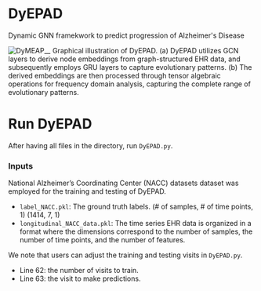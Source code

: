 # DyEPAD
Dynamic GNN framekwork to predict progression of Alzheimer's Disease

![DyMEAP__](https://github.com/user-attachments/assets/6c1ff3e3-d0ec-4e85-8fba-775ca589c416)
Graphical illustration of DyEPAD. (a) DyEPAD utilizes GCN layers to derive node embeddings from graph-structured EHR data, and subsequently employs GRU layers to capture evolutionary patterns. (b) The derived embeddings are then processed through tensor algebraic operations for frequency domain analysis, capturing the complete range of evolutionary patterns.
# Run DyEPAD
After having all files in the directory, run `DyEPAD.py`.
### Inputs
National Alzheimer’s Coordinating Center (NACC) datasets  dataset was employed for the training and testing of DyEPAD. 
   * `label_NACC.pkl`: The ground truth labels. (# of samples, # of time points, 1) (1414, 7, 1)
   * `longitudinal_NACC_data.pkl`: The time series EHR data is organized in a format where the dimensions correspond to the number of samples, the number of time points, and the number of features.

We note that users can adjust the training and testing visits in `DyEPAD.py`. 
   * Line 62: the number of visits to train.
   * Line 63: the visit to make predictions.
